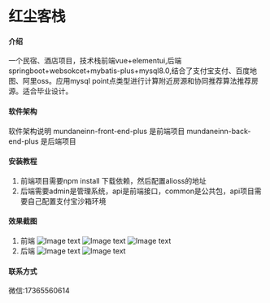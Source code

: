 # 红尘客栈

#### 介绍
一个民宿、酒店项目，技术栈前端vue+elementui,后端springboot+websokcet+mybatis-plus+mysql8.0,结合了支付宝支付、百度地图、阿里oss。应用mysql point点类型进行计算附近房源和协同推荐算法推荐房源。适合毕业设计。

#### 软件架构
软件架构说明
mundaneinn-front-end-plus 是前端项目
mundaneinn-back-end-plus 是后端项目

#### 安装教程

1.  前端项目需要npm install 下载依赖，然后配置alioss的地址
2.  后端需要admin是管理系统，api是前端接口，common是公共包，api项目需要自己配置支付宝沙箱环境

#### 效果截图

1.  前端
![Image text](https://kcxbucket.oss-cn-shenzhen.aliyuncs.com/%E6%96%B0%E5%BB%BA%E6%96%87%E4%BB%B6%E5%A4%B9/Snipaste_2022-05-12_19-46-58.png)
![Image text](https://kcxbucket.oss-cn-shenzhen.aliyuncs.com/%E6%96%B0%E5%BB%BA%E6%96%87%E4%BB%B6%E5%A4%B9/Snipaste_2022-05-12_19-47-49.png)
![Image text](https://kcxbucket.oss-cn-shenzhen.aliyuncs.com/%E6%96%B0%E5%BB%BA%E6%96%87%E4%BB%B6%E5%A4%B9/%E5%BE%AE%E4%BF%A1%E5%9B%BE%E7%89%87_20220512194841.png)
2.  后端
![Image text](https://kcxbucket.oss-cn-shenzhen.aliyuncs.com/%E6%96%B0%E5%BB%BA%E6%96%87%E4%BB%B6%E5%A4%B9/%E5%BE%AE%E4%BF%A1%E5%9B%BE%E7%89%87_20220512194859.png)
![Image text](
https://kcxbucket.oss-cn-shenzhen.aliyuncs.com/%E6%96%B0%E5%BB%BA%E6%96%87%E4%BB%B6%E5%A4%B9/Snipaste_2022-05-12_19-49-34.png)

#### 联系方式
微信:17365560614

